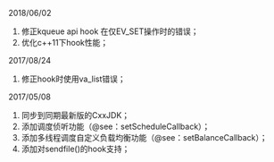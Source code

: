 2018/06/02

1. 修正kqueue api hook 在仅EV_SET操作时的错误；
2. 优化c++11下hook性能；



2017/08/24

1. 修正hook时使用va_list错误；



2017/05/08

1. 同步到同期最新版的CxxJDK；  
2. 添加调度侦听功能（@see：setScheduleCallback）；  
3. 添加多线程调度自定义负载均衡功能（@see：setBalanceCallback）；  
4. 添加对sendfile()的hook支持；  